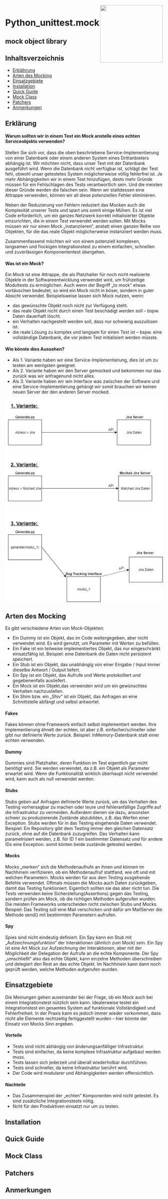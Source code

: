 <img align="right" width="200" height="183" src="https://cloud.githubusercontent.com/assets/532272/21507867/3376e9fe-cc4a-11e6-9350-7ec4f680da36.gif">

# Python_unittest.mock
## mock object library



## Inhaltsverzeichnis

<!--ts-->
   * [Erklährung](#erklärung)
   * [Arten des Mocking](#arten-des-mocking)
   * [Einsatzgebiete](#einsatzgebiete)
   * [Installation](#installation)
   * [Quick Guide](#quick-guide)
   * [Mock Class](#mock-class)
   * [Patchers](#patchers)
   * [Anmerkungen](#anmerkungen)
<!--te-->








## Erklärung


#### Warum sollten wir in einem Test ein Mock anstelle eines echten Serviceobjekts verwenden?

Stellen Sie sich vor, dass die oben beschriebene Service-Implementierung von einer Datenbank oder einem anderen System eines Drittanbieters abhängig ist. Wir möchten nicht, dass unser Test mit der Datenbank ausgeführt wird. Wenn die Datenbank nicht verfügbar ist, schlägt der Test fehl, obwohl unser getestetes System möglicherweise völlig fehlerfrei ist. Je mehr Abhängigkeiten wir in einem Test hinzufügen, desto mehr Gründe müssen für ein Fehlschlagen des Tests verantwortlich sein. Und die meisten dieser Gründe werden die falschen sein. Wenn wir stattdessen eine Attrappe verwenden, können wir all diese potenziellen Fehler eliminieren.


Neben der Reduzierung von Fehlern reduziert das Mocken auch die Komplexität unserer Tests und spart uns somit einige Mühen. Es ist viel Code erforderlich, um ein ganzes Netzwerk korrekt initialisierter Objekte einzurichten, die in einem Test verwendet werden sollen. Mit Mocks müssen wir nur einen Mock „instanziieren“, anstatt einen ganzen Reihe von Objekten, für die das reale Objekt möglicherweise instanziiert werden muss.

Zusammenfassend möchten wir von einem potenziell komplexen, langsamen und flockigen Integrationstest zu einem einfachen, schnellen und zuverlässigen Komponententest übergehen.


#### Was ist ein Mock?

Ein Mock ist eine Attrappe, die als Platzhalter für noch nicht realisierte Objekte in der Softwareentwicklung verwendet wird, um frühzeitige Modultests zu ermöglichen. Auch wenn der Begriff „to mock“ etwas vortäuschen bedeutet, so wird ein Mock nicht in böser, sondern in guter Absicht verwendet. Beispielsweise lassen sich Mock nutzen, wenn:

- das gewünschte Objekt noch nicht zur Verfügung steht.
- das reale Objekt nicht durch einen Test beschädigt werden soll – bspw. Daten dauerhaft löscht.
- ein Verhalten nachgestellt werden soll, dass nur schwierig auszulösen ist.
- die reale Lösung zu komplex und langsam für einen Test ist – bspw. eine vollständige Datenbank, die vor jedem Test initialisiert      werden müsste.


#### Wie könnte dies Aussehen?

- Als 1. Variante haben wir eine Service-Implementierung, dies ist um zu testen am wenigsten geeignet.
- Als 2. Variante haben wir den Server gemocked und bekommen nur das zurück was wir anfragenund nicht alles.
- Als 3. Variante haben wir win Interface was zwischen der Software und eine Service-Implementierung gehängt wir somit brauchen wir keinen neuen Server der den anderen Server mocked.

<p align="center"><img src="https://github.com/Zuloi/Python_unittest.mock/blob/master/Untitled%20Diagram%20(2).png"></p>



## Arten des Mocking
Es gibt verschiedene Arten von Mock-Objekten:

- Ein Dummy ist ein Objekt, das im Code weitergegeben, aber nicht verwendet wird. Es wird genutzt, um Parameter mit Werten zu befüllen.
- Ein Fake ist ein teilweise implementiertes Objekt, das nur eingeschränkt einsatzfähig ist. Beispiel: eine Datenbank die Daten nicht persistent speichert.
- Ein Stub ist ein Objekt, das unabhängig von einer Eingabe / Input immer dieselbe Antwort / Output liefert.
- Ein Spy ist ein Objekt, das Aufrufe und Werte protokolliert und gegebenenfalls ausliefert.
- Ein Mock ist ein Objekt,das verwenden wird um ein gewünschtes Verhalten nachzustellen.
- Ein Shim bzw. ein „Shiv“ ist ein Objekt, das Anfragen an eine Schnittstelle abfängt und selbst antwortet.


#### Fakes
Fakes können ohne Framework einfach selbst implementiert werden. Ihre Implementierung ähnelt der echten, ist aber z.B. einfacher/schneller oder gibt nur definierte Werte zurück.
Beispiel: InMemory-Datenbank statt einer echten verwenden.



#### Dummy
Dummies sind Platzhalter, deren Funktion im Test eigentlich gar nicht benötigt wird. Sie werden verwendet, da z.B. ein Objekt als Parameter erwartet wird. Wenn die Funktionalität wirklich überhaupt nicht verwendet wird, kann auch als null verwendet werden.



#### Stubs
Stubs geben auf Anfragen definierte Werte zurück, um das Verhalten des Testing vorhersagbar zu machen oder teure und fehleranfällige Zugriffe auf die Infrastruktur zu vermeiden. Außerdem dienen sie dazu, ansonsten schwer zu produzierende Zustände abzubilden, z.B. das Werfen einer Exception. Stubs werden für in das Testing eingehende Daten verwendet.
Beispiel: Ein Repository gibt dem Testing immer den gleichen Datensatz zurück, ohne auf die Datenbank zuzugreifen.
Das Verhalten kann parametrisiert werden, z.B. für ID 1 ein bestimmter Datensatz und für andere IDs eine Exception. somit könten beide zustände getested werden.



#### Mocks
Mocks „merken“ sich die Methodenaufrufe an ihnen und können im Nachhinein verifizieren, ob ein Methodenaufruf stattfand, wie oft und mit welchen Parametern. Mocks werden für aus dem Testing ausgehende Befehle verwendet. Oftmals müssen die Mocks auch Daten zurückgeben, damit das Testing funktioniert. Eigentlich sollten sie das aber nicht tun. Die Tests verwenden keine Sicherstellung(Assertions) gegen das Testing, sondern prüfen am Mock, ob die richtigen Methoden aufgerufen wurden. Die meisten Frameworks unterscheiden nicht zwischen Stubs und Mocks. 
Beispiel: Das Testing soll eine Mail verschicken und dafür am MailServer die Methode send() mit bestimmten Parametern aufrufen.



#### Spy
Spies sind nicht eindeutig definiert. Ein Spy kann ein Stub mit „Aufzeichnungsfunktion“ der Interaktionen (ähnlich zum Mock) sein.
Ein Spy ist eine Art Mock zur Aufzeichnung der Interaktionen, aber mit der Möglichkeit der Delegation der Aufrufe an die echte Komponente. Der Spy „umschließt“ also das echte Objekt, kann einzelne Methoden überschreiben und delegiert den Rest an das echte Objekt. Im Nachhinein kann dann noch geprüft werden, welche Methoden aufgerufen wurden.

## Einsatzgebiete
Die Meinungen gehen auseinander bei der Frage, ob ein Mock auch bei einem Integrationstest nützlich sein kann. Idealerweise testet ein Integrationstest ein gesamtes System auf funktionale Vollständigkeit und Fehlerfreiheit. In der Praxis kann es jedoch immer wieder vorkommen, dass nicht alle Elemente rechtzeitig fertiggestellt wurden – hier könnte der Einsatz von Mocks Sinn ergeben.

#### Vorteile
- Tests sind nicht abhängig von änderungsanfälliger Infrastruktur.
- Tests sind einfacher, da keine komplexe Infrastruktur aufgebaut werden muss.
- Tests lassen sich jederzeit und überall wiederholbar durchführen.
- Tests sind schneller, da keine Infrastruktur berührt wird.
- Der Code wird modularer und Abhängigkeiten werden offensichtlich.
#### Nachteile
- Das Zusammenspiel der „echten“ Komponenten wird nicht getestet. Es sind zusätzliche Integrationstests nötig.
- Ncht für den Produktiven einsatzt nur um zu testen.

## Installation
## Quick Guide
## Mock Class
## Patchers
## Anmerkungen













